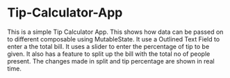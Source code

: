 # Tip-Calculator-App

This is a simple Tip Calculator App. This shows how data can be passed on to different composable using MutableState. 
It use a Outlined Text Field to enter a the  total bill. It uses a slider to enter the percentage of tip to be given.
It also has a feature to split up the bill with the total no of people present.
The changes made in split and tip percentage are shown in real time.
